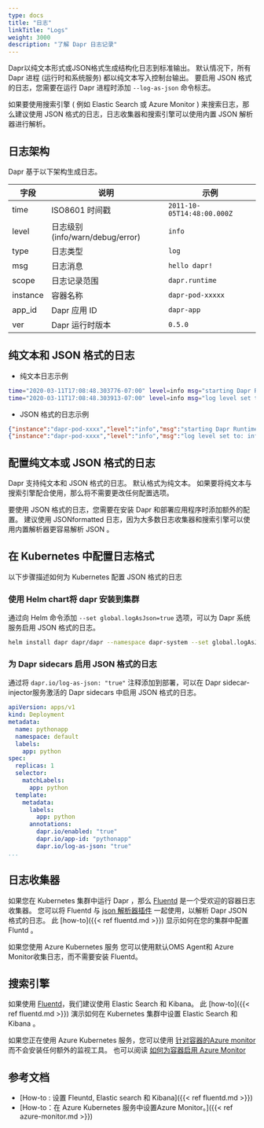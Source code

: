 ```yaml
---
type: docs
title: "日志"
linkTitle: "Logs"
weight: 3000
description: "了解 Dapr 日志记录"
---
```


Dapr以纯文本形式或JSON格式生成结构化日志到标准输出。 默认情况下，所有 Dapr 进程 (运行时和系统服务) 都以纯文本写入控制台输出。 要启用 JSON 格式的日志，您需要在运行 Dapr 进程时添加 `--log-as-json` 命令标志。

如果要使用搜索引擎 ( 例如 Elastic Search 或 Azure Monitor ) 来搜索日志，那么建议使用 JSON 格式的日志，日志收集器和搜索引擎可以使用内置 JSON 解析器进行解析。

## 日志架构

Dapr 基于以下架构生成日志。

| 字段       | 说明                           | 示例                         |
| -------- | ---------------------------- | -------------------------- |
| time     | ISO8601 时间戳                  | `2011-10-05T14:48:00.000Z` |
| level    | 日志级别 (info/warn/debug/error) | `info`                     |
| type     | 日志类型                         | `log`                      |
| msg      | 日志消息                         | `hello dapr!`              |
| scope    | 日志记录范围                       | `dapr.runtime`             |
| instance | 容器名称                         | `dapr-pod-xxxxx`           |
| app_id   | Dapr 应用 ID                   | `dapr-app`                 |
| ver      | Dapr 运行时版本                   | `0.5.0`                    |

## 纯文本和 JSON 格式的日志

* 纯文本日志示例
```bash
time="2020-03-11T17:08:48.303776-07:00" level=info msg="starting Dapr Runtime -- version 0.5.0-rc.3 -- commit v0.3.0-rc.0-155-g5dfcf2e" instance=dapr-pod-xxxx scope=dapr.runtime type=log ver=0.5.0-rc.3
time="2020-03-11T17:08:48.303913-07:00" level=info msg="log level set to: info" instance=dapr-pod-xxxx scope=dapr.runtime type=log ver=0.5.0-rc.3
```

* JSON 格式的日志示例
```json
{"instance":"dapr-pod-xxxx","level":"info","msg":"starting Dapr Runtime -- version 0.5.0-rc.3 -- commit v0.3.0-rc.0-155-g5dfcf2e","scope":"dapr.runtime","time":"2020-03-11T17:09:45.788005Z","type":"log","ver":"0.5.0-rc.3"}
{"instance":"dapr-pod-xxxx","level":"info","msg":"log level set to: info","scope":"dapr.runtime","time":"2020-03-11T17:09:45.788075Z","type":"log","ver":"0.5.0-rc.3"}
```

## 配置纯文本或 JSON 格式的日志

Dapr 支持纯文本和 JSON 格式的日志。 默认格式为纯文本。 如果要将纯文本与搜索引擎配合使用，那么将不需要更改任何配置选项。

要使用 JSON 格式的日志，您需要在安装 Dapr 和部署应用程序时添加额外的配置。 建议使用 JSONformatted 日志，因为大多数日志收集器和搜索引擎可以使用内置解析器更容易解析 JSON 。

## 在 Kubernetes 中配置日志格式
以下步骤描述如何为 Kubernetes 配置 JSON 格式的日志

### 使用 Helm chart将 dapr 安装到集群

通过向 Helm 命令添加 `--set global.logAsJson=true` 选项，可以为 Dapr 系统服务启用 JSON 格式的日志。

```bash
helm install dapr dapr/dapr --namespace dapr-system --set global.logAsJson=true
```

### 为 Dapr sidecars 启用 JSON 格式的日志

通过将 `dapr.io/log-as-json: "true"` 注释添加到部署，可以在 Dapr sidecar-injector服务激活的 Dapr sidecars 中启用 JSON 格式的日志。

```yaml
apiVersion: apps/v1
kind: Deployment
metadata:
  name: pythonapp
  namespace: default
  labels:
    app: python
spec:
  replicas: 1
  selector:
    matchLabels:
      app: python
  template:
    metadata:
      labels:
        app: python
      annotations:
        dapr.io/enabled: "true"
        dapr.io/app-id: "pythonapp"
        dapr.io/log-as-json: "true"
...
```

## 日志收集器

如果您在 Kubernetes 集群中运行 Dapr ，那么 [Fluentd](https://www.fluentd.org/) 是一个受欢迎的容器日志收集器。 您可以将 Fluentd 与 [json 解析器插件](https://docs.fluentd.org/parser/json) 一起使用，以解析 Dapr JSON 格式的日志。 此 [how-to]({{< ref fluentd.md >}}) 显示如何在您的集群中配置Fluntd 。

如果您使用 Azure Kubernetes 服务 您可以使用默认OMS Agent和 Azure Monitor收集日志，而不需要安装 Fluentd。

## 搜索引擎

如果使用 [Fluentd](https://www.fluentd.org/)，我们建议使用 Elastic Search 和 Kibana。 此 [how-to]({{< ref fluentd.md >}}) 演示如何在 Kubernetes 集群中设置 Elastic Search 和 Kibana 。

如果您正在使用 Azure Kubernetes 服务，您可以使用 [针对容器的Azure monitor](https://docs.microsoft.com/en-us/azure/azure-monitor/insights/container-insights-overview) 而不会安装任何额外的监视工具。 也可以阅读 [如何为容器启用 Azure Monitor](https://docs.microsoft.com/en-us/azure/azure-monitor/insights/container-insights-onboard)

## 参考文档

- [How-to : 设置 Fleuntd, Elastic search 和 Kibana]({{< ref fluentd.md >}})
- [How-to：在 Azure Kubernetes 服务中设置Azure Monitor。]({{< ref azure-monitor.md >}})
